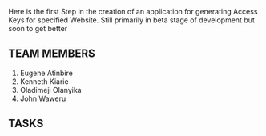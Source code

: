 Here is the first Step in the creation of an application for generating Access Keys for specified Website.
Still primarily in beta stage of development but soon to get better

## TEAM MEMBERS

1. Eugene Atinbire
2. Kenneth Kiarie
3. Oladimeji Olanyika
4. John Waweru

## TASKS